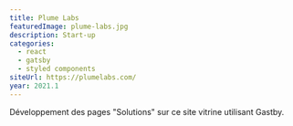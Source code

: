 ```yaml
---
title: Plume Labs
featuredImage: plume-labs.jpg
description: Start-up
categories:
  - react
  - gatsby
  - styled components
siteUrl: https://plumelabs.com/
year: 2021.1
---
```

Développement des pages "Solutions" sur ce site vitrine utilisant Gastby.  
